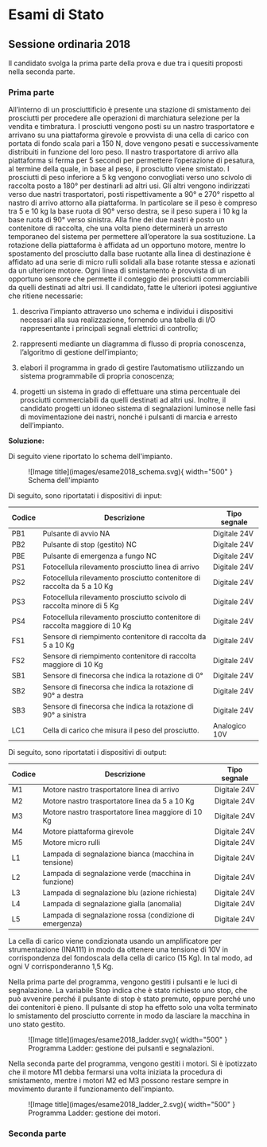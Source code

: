 # Esami di Stato

## Sessione ordinaria 2018

Il candidato svolga la prima parte della prova e due tra i quesiti proposti nella
seconda parte. 

### Prima parte

All’interno di un prosciuttificio è presente una stazione di smistamento dei prosciutti per
procedere alle operazioni di marchiatura selezione per la vendita e timbratura.
I prosciutti vengono posti su un nastro trasportatore e arrivano su una piattaforma girevole
e provvista di una cella di carico con portata di fondo scala pari a 150 N, dove vengono
pesati e successivamente distribuiti in funzione del loro peso.
Il nastro trasportatore di arrivo alla piattaforma si ferma per 5 secondi per permettere
l’operazione di pesatura, al termine della quale, in base al peso, il prosciutto viene
smistato.
I prosciutti di peso inferiore a 5 kg vengono convogliati verso uno scivolo di raccolta posto
a 180° per destinarli ad altri usi.
Gli altri vengono indirizzati verso due nastri trasportatori, posti rispettivamente a 90° e
270° rispetto al nastro di arrivo attorno alla piattaforma.
In particolare se il peso è compreso tra 5 e 10 kg la base ruota di 90° verso destra, se il
peso supera i 10 kg la base ruota di 90° verso sinistra.
Alla fine dei due nastri è posto un contenitore di raccolta, che una volta pieno determinerà
un arresto temporaneo del sistema per permettere all’operatore la sua sostituzione.
La rotazione della piattaforma è affidata ad un opportuno motore, mentre lo spostamento
del prosciutto dalla base ruotante alla linea di destinazione è affidato ad una serie di micro
rulli solidali alla base rotante stessa e azionati da un ulteriore motore.
Ogni linea di smistamento è provvista di un opportuno sensore che permette il conteggio
dei prosciutti commerciabili da quelli destinati ad altri usi.
Il candidato, fatte le ulteriori ipotesi aggiuntive che ritiene necessarie:

1. descriva l’impianto attraverso uno schema e individui i dispositivi necessari alla sua
realizzazione, fornendo una tabella di I/O rappresentante i principali segnali elettrici di
controllo;

2. rappresenti mediante un diagramma di flusso di propria conoscenza, l’algoritmo di
gestione dell’impianto;

3. elabori il programma in grado di gestire l’automatismo utilizzando un sistema
programmabile di propria conoscenza;

4. progetti un sistema in grado di effettuare una stima percentuale dei prosciutti
commerciabili da quelli destinati ad altri usi.
Inoltre, il candidato progetti un idoneo sistema di segnalazioni luminose nelle fasi di
movimentazione dei nastri, nonché i pulsanti di marcia e arresto dell’impianto.

**Soluzione:**

Di seguito viene riportato lo schema dell'impianto.

<figure markdown="span">
  ![Image title](images/esame2018_schema.svg){ width="500" }
  <figcaption markdown="span">
    Schema dell'impianto
  </figcaption>
</figure>

Di seguito, sono riportatati i dispositivi di input:

| Codice      | Descrizione                          | Tipo segnale |
| ----------- | ------------------------------------ | ----------- |
| PB1      | Pulsante di avvio NA                 | Digitale 24V|
| PB2      | Pulsante di stop (gestito) NC        |Digitale 24V|
| PBE      | Pulsante di emergenza a fungo NC     |Digitale 24V|
| PS1       | Fotocellula rilevamento prosciutto linea di arrivo|Digitale 24V|
| PS2       | Fotocellula rilevamento prosciutto contenitore di raccolta da 5 a 10 Kg|Digitale 24V|
| PS3       | Fotocellula rilevamento prosciutto scivolo di raccolta minore di 5 Kg|Digitale 24V|
| PS4       | Fotocellula rilevamento prosciutto contenitore di raccolta maggiore di 10 Kg|Digitale 24V|
| FS1       | Sensore di riempimento contenitore di raccolta da 5 a 10 Kg|Digitale 24V|
| FS2       | Sensore di riempimento contenitore di raccolta maggiore di 10 Kg|Digitale 24V|
| SB1       | Sensore di finecorsa che indica la rotazione di 0°|Digitale 24V|
| SB2       | Sensore di finecorsa che indica la rotazione di 90° a destra|Digitale 24V|
| SB3       | Sensore di finecorsa che indica la rotazione di 90° a sinistra|Digitale 24V|
| LC1       | Cella di carico che misura il peso del prosciutto.|Analogico 10V|


Di seguito, sono riportatati i dispositivi di output:

| Codice      | Descrizione                          | Tipo segnale |
| ----------- | ------------------------------------ | ----------- |
| M1          | Motore nastro trasportatore linea di arrivo                 | Digitale 24V|
| M2          | Motore nastro trasportatore linea da 5 a 10 Kg                 | Digitale 24V|
| M3          | Motore nastro trasportatore linea maggiore di 10 Kg                 | Digitale 24V|
| M4          | Motore piattaforma girevole                 | Digitale 24V|
| M5          | Motore micro rulli               | Digitale 24V|
| L1          | Lampada di segnalazione bianca (macchina in tensione)               | Digitale 24V|
| L2          | Lampada di segnalazione verde (macchina in funzione)               | Digitale 24V|
| L3          | Lampada di segnalazione blu (azione richiesta)               | Digitale 24V|
| L4          | Lampada di segnalazione gialla (anomalia)               | Digitale 24V|
| L5          | Lampada di segnalazione rossa (condizione di emergenza)               | Digitale 24V|


La cella di carico viene condizionata usando un amplificatore per strumentazione (INA111) in modo da ottenere una tensione di 10V in corrispondenza del fondoscala della cella di carico (15 Kg). In tal modo, ad ogni V corrisponderanno 1,5 Kg.

Nella prima parte del programma, vengono gestiti i pulsanti e le luci di segnalazione. La variabile Stop indica che è stato richiesto uno stop, che può avvenire perché il pulsante di stop è stato premuto, oppure perché uno dei contenitori è pieno. Il pulsante di stop ha effetto solo una volta terminato lo smistamento del prosciutto corrente in modo da lasciare la macchina in uno stato gestito.

<figure markdown="span">
  ![Image title](images/esame2018_ladder.svg){ width="500" }
  <figcaption markdown="span">
    Programma Ladder: gestione dei pulsanti e segnalazioni.
  </figcaption>
</figure>

Nella seconda parte del programma, vengono gestiti i motori. Si è ipotizzato che il motore M1 debba fermarsi una volta iniziata la procedura di smistamento, mentre i motori M2 ed M3 possono restare sempre in movimento durante il funzionamento dell'impianto.

<figure markdown="span">
  ![Image title](images/esame2018_ladder_2.svg){ width="500" }
  <figcaption markdown="span">
    Programma Ladder: gestione dei motori.
  </figcaption>
</figure>

### Seconda parte